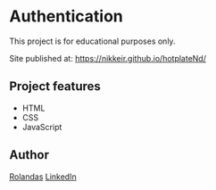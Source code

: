 # Authentication
This project is for educational purposes only.

Site published at: https://nikkeir.github.io/hotplateNd/
## Project features
- HTML
- CSS
- JavaScript

## Author
[Rolandas](https://github.com/NikkeiR)
[LinkedIn](www.linkedin.com/in/rolandas-urnikis-a9943420a)

